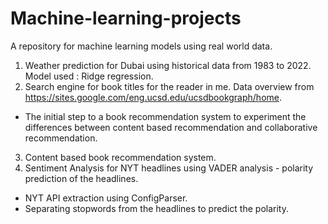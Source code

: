 # Machine-learning-projects
A repository for machine learning models using real world data. 
1. Weather prediction for Dubai using historical data from 1983 to 2022. Model used : Ridge regression. 
2. Search engine for book titles for the reader in me. Data overview from https://sites.google.com/eng.ucsd.edu/ucsdbookgraph/home. 
- The initial step to a book recommendation system to experiment the differences between content based recommendation and collaborative recommendation. 
3. Content based book recommendation system.
4. Sentiment Analysis for NYT headlines using VADER analysis - polarity prediction of the headlines. 
- NYT API extraction using ConfigParser.
- Separating stopwords from the headlines to predict the polarity.
